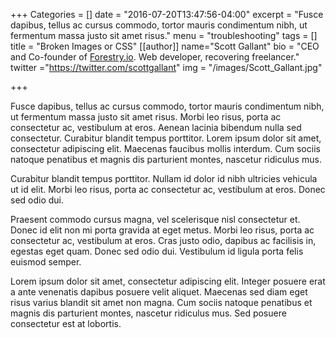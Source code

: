 +++
Categories = []
date = "2016-07-20T13:47:56-04:00"
excerpt = "Fusce dapibus, tellus ac cursus commodo, tortor mauris condimentum nibh, ut fermentum massa justo sit amet risus."
menu = "troubleshooting"
tags = []
title = "Broken Images or CSS"
[[author]]
name="Scott Gallant"
bio = "CEO and Co-founder of <a href='https://forestry.io' title='Forestry.io CMS'>Forestry.io</a>. Web developer, recovering freelancer."
twitter ="https://twitter.com/scottgallant"
img = "/images/Scott_Gallant.jpg"

+++

Fusce dapibus, tellus ac cursus commodo, tortor mauris condimentum nibh, ut fermentum massa justo sit amet risus. Morbi leo risus, porta ac consectetur ac, vestibulum at eros. Aenean lacinia bibendum nulla sed consectetur. Curabitur blandit tempus porttitor. Lorem ipsum dolor sit amet, consectetur adipiscing elit. Maecenas faucibus mollis interdum. Cum sociis natoque penatibus et magnis dis parturient montes, nascetur ridiculus mus.

Curabitur blandit tempus porttitor. Nullam id dolor id nibh ultricies vehicula ut id elit. Morbi leo risus, porta ac consectetur ac, vestibulum at eros. Donec sed odio dui.

Praesent commodo cursus magna, vel scelerisque nisl consectetur et. Donec id elit non mi porta gravida at eget metus. Morbi leo risus, porta ac consectetur ac, vestibulum at eros. Cras justo odio, dapibus ac facilisis in, egestas eget quam. Donec sed odio dui. Vestibulum id ligula porta felis euismod semper.

Lorem ipsum dolor sit amet, consectetur adipiscing elit. Integer posuere erat a ante venenatis dapibus posuere velit aliquet. Maecenas sed diam eget risus varius blandit sit amet non magna. Cum sociis natoque penatibus et magnis dis parturient montes, nascetur ridiculus mus. Sed posuere consectetur est at lobortis.
